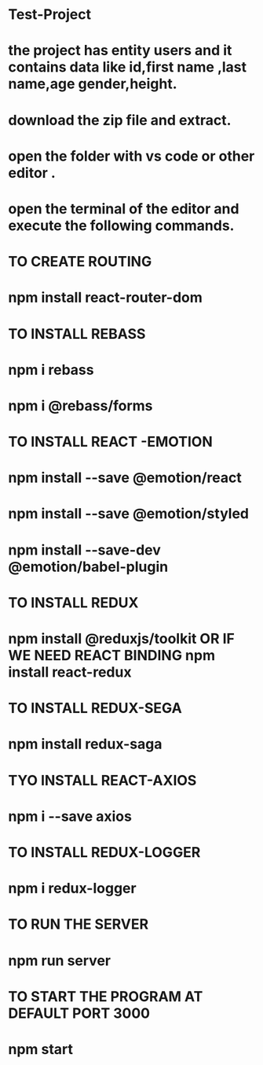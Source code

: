 # Test-Project
# the project has entity users and it contains data like id,first name ,last name,age gender,height.
# download the zip file and extract.
# open the folder with vs code or other editor .
# open the terminal of the editor and execute the following commands.
# TO CREATE ROUTING
# npm install react-router-dom
# TO INSTALL REBASS
# npm i rebass
# npm i @rebass/forms
# TO INSTALL REACT -EMOTION
# npm install --save @emotion/react
# npm install --save @emotion/styled
# npm install --save-dev @emotion/babel-plugin
# TO INSTALL REDUX
# npm install @reduxjs/toolkit  OR IF WE NEED REACT BINDING  npm install react-redux
# TO INSTALL REDUX-SEGA
# npm install redux-saga
# TYO INSTALL REACT-AXIOS
# npm i --save axios
# TO INSTALL REDUX-LOGGER
# npm i redux-logger
# TO RUN THE SERVER
# npm run server
# TO START THE PROGRAM AT DEFAULT PORT 3000
# npm start
